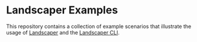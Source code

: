 # Landscaper Examples

This repository contains a collection of example scenarios that illustrate the usage of 
[Landscaper](github.com/gardener/landscaper) and the [Landscaper CLI](github.com/gardener/landscapercli).
